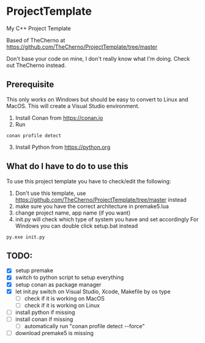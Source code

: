 # ProjectTemplate
My C++ Project Template

Based of TheCherno at https://github.com/TheCherno/ProjectTemplate/tree/master

Don't base your code on mine, I don't really know what I'm doing. Check out TheCherno instead.

## Prerequisite
This only works on Windows but should be easy to convert to Linux and MacOS. This will create a Visual Studio environment.

1. Install Conan from https://conan.io
2. Run
```
conan profile detect
```
3. Install Python from https://python.org

## What do I have to do to use this
To use this project template you have to check/edit the following:

1. Don't use this template, use https://github.com/TheCherno/ProjectTemplate/tree/master instead
2. make sure you have the correct architecture in premake5.lua
3. change project name, app name (if you want)
4. init.py will check which type of system you have and set accordingly
For Windows you can double click setup.bat instead
``` 
py.exe init.py
```

## TODO:
- [x] setup premake
- [x] switch to python script to setup everything
- [x] setup conan as package manager
- [x] let init.py switch on Visual Studio, Xcode, Makefile by os type
    - [ ] check if it is working on MacOS
    - [ ] check if it is working on Linux
- [ ] install python if missing
- [ ] install conan if missing
    - [ ] automatically run "conan profile detect --force"
- [ ] download premake5 is missing